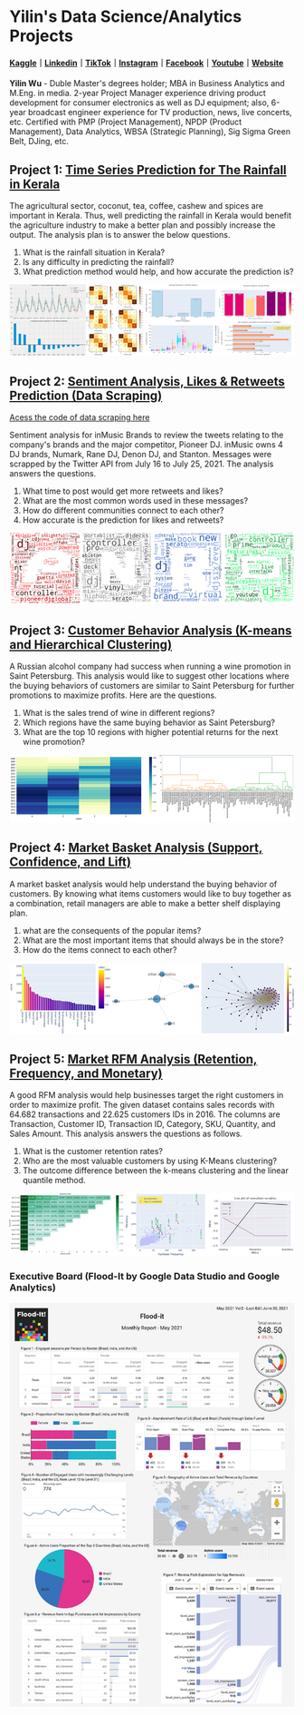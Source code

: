 # Yilin's Data Science/Analytics Projects
#### [Kaggle](https://www.kaggle.com/foolwuilin)｜[Linkedin](http://www.linkedin.com/in/yilin-william-wu)｜[TikTok](http://tiktok.com/@foolwuilin/)｜[Instagram](https://www.instagram.com/foolwuilin/)｜[Facebook](https://www.facebook.com/foolwuilin)｜[Youtube](https://www.youtube.com/user/ichizero)｜[Website](https://foolwuilin.wordpress.com/)

**Yilin Wu** - Duble Master's degrees holder; MBA in Business Analytics and M.Eng. in media. 2-year Project Manager experience driving product development for consumer electronics as well as DJ equipment; also, 6-year broadcast engineer experience for TV production, news, live concerts, etc. Certified with PMP (Project Management), NPDP (Product Management), Data Analytics, WBSA (Strategic Planning), Sig Sigma Green Belt, DJing, etc.

## Project 1: [Time Series Prediction for The Rainfall in Kerala](https://github.com/foolwuilin/Data_Analytics_Projects/tree/main/Kerala%20Time%20Series%20Prediction)

The agricultural sector, coconut, tea, coffee, cashew and spices are important in Kerala. Thus, well predicting the rainfall in Kerala would benefit the agriculture industry to make a better plan and possibly increase the output. The analysis plan is to answer the below questions.

1. What is the rainfall situation in Kerala?
2. Is any difficulty in predicting the rainfall?
3. What prediction method would help, and how accurate the prediction is?

![](/images/time_series.jpg)

## Project 2: [Sentiment Analysis, Likes & Retweets Prediction (Data Scraping)](https://github.com/foolwuilin/Data_Analytics_Projects/tree/main/DJ%20Brands%20Tweets)
[Acess the code of data scraping here](https://github.com/foolwuilin/Data_Analytics_Projects/blob/main/DJ%20Brands%20Tweets/Twitter%20Sentiment%20Analysis%20-%20Data%20Scraping.ipynb)

Sentiment analysis for inMusic Brands to review the tweets relating to the company's brands and the major competitor, Pioneer DJ. inMusic owns 4 DJ brands, Numark, Rane DJ, Denon DJ, and Stanton. Messages were scrapped by the Twitter API from July 16 to July 25, 2021. The analysis answers the questions.

1. What time to post would get more retweets and likes?
2. What are the most common words used in these messages?
3. How do different communities connect to each other?
4. How accurate is the prediction for likes and retweets?

![](/images/dj_brands.jpg)

## Project 3: [Customer Behavior Analysis (K-means and Hierarchical Clustering)](https://github.com/foolwuilin/Data_Analytics_Projects/tree/main/Customer%20Behavior%20Clustering)

A Russian alcohol company had success when running a wine promotion in Saint Petersburg. This analysis would like to suggest other locations where the buying behaviors of customers are similar to Saint Petersburg for further promotions to maximize profits. Here are the questions.

1. What is the sales trend of wine in different regions?
2. Which regions have the same buying behavior as Saint Petersburg?
3. What are the top 10 regions with higher potential returns for the next wine promotion?

![](/images/hierarchy.jpg)

## Project 4: [Market Basket Analysis (Support, Confidence, and Lift)](https://github.com/foolwuilin/Data_Analytics_Projects/blob/main/Market%20Basket%20Analysis/market-basket-analysis-with-apriori.ipynb)

A market basket analysis would help understand the buying behavior of customers. By knowing what items customers would like to buy together as a combination, retail managers are able to make a better shelf displaying plan.

1. what are the consequents of the popular items?
2. What are the most important items that should always be in the store?
3. How do the items connect to each other?

![](/images/network_800.jpg)

## Project 5: [Market RFM Analysis (Retention, Frequency, and Monetary)](https://github.com/foolwuilin/Data_Analytics_Projects/blob/main/RFM%20with%20K-means/rfm-analysis-with-k-means-clustering_0810.ipynb)

A good RFM analysis would help businesses target the right customers in order to maximize profit. The given dataset contains sales records with 64.682 transactions and 22.625 customers IDs in 2016. The columns are Transaction, Customer ID, Transaction ID, Category, SKU, Quantity, and Sales Amount. This analysis answers the questions as follows.

1. What is the customer retention rates?
2. Who are the most valuable customers by using K-Means clustering?
3. The outcome difference between the k-means clustering and the linear quantile method.

![](/images/rfm.jpg)

### Executive Board (Flood-It by Google Data Studio and Google Analytics)

![](/images/flood_it_small.jpg)
